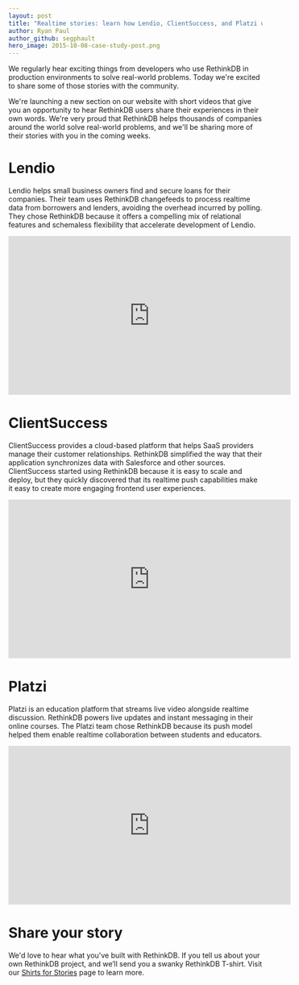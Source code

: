 ```yaml
---
layout: post
title: "Realtime stories: learn how Lendio, ClientSuccess, and Platzi use RethinkDB"
author: Ryan Paul
author_github: segphault
hero_image: 2015-10-08-case-study-post.png
---
```


We regularly hear exciting things from developers who use RethinkDB in production environments to solve real-world problems. Today we're excited to share some of those stories with the community.

We're launching a new section on our website with short videos that give you an opportunity to hear RethinkDB users share their experiences in their own words. We're very proud that RethinkDB helps thousands of companies around the world solve real-world problems, and we'll be sharing more of their stories with you in the coming weeks.

<!--more-->

# Lendio

Lendio helps small business owners find and secure loans for their companies. Their team uses RethinkDB changefeeds to process realtime data from borrowers and lenders, avoiding the overhead incurred by polling. They chose RethinkDB because it offers a compelling mix of relational features and schemaless flexibility that accelerate development of Lendio.

<iframe width="560" height="315" src="https://www.youtube.com/embed/KYH8kn5sIEU" frameborder="0" allowfullscreen></iframe>

# ClientSuccess

ClientSuccess provides a cloud-based platform that helps SaaS providers manage their customer relationships. RethinkDB simplified the way that their application synchronizes data with Salesforce and other sources. ClientSuccess started using RethinkDB because it is easy to scale and deploy, but they quickly discovered that its realtime push capabilities make it easy to create more engaging frontend user experiences.

<iframe width="560" height="315" src="https://www.youtube.com/embed/Rls9owGU5co" frameborder="0" allowfullscreen></iframe>

# Platzi

Platzi is an education platform that streams live video alongside realtime discussion. RethinkDB powers live updates and instant messaging in their online courses. The Platzi team chose RethinkDB because its push model helped them enable realtime collaboration between students and educators.

<iframe width="560" height="315" src="https://www.youtube.com/embed/erG7AfLR1IE" frameborder="0" allowfullscreen></iframe>

# Share your story

We'd love to hear what you've built with RethinkDB. If you tell us about your own RethinkDB project, and we’ll send you a swanky RethinkDB T-shirt. Visit our [Shirts for Stories](/community/shirts-for-stories/) page to learn more.
